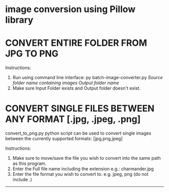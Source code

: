 # image conversion using Pillow library 

CONVERT ENTIRE FOLDER FROM JPG TO PNG 
=================================================================================================================================
Instructions: 
1) Run using command line interface: py batch-image-converter.py *Source folder name containing images* *Output folder name*
2) Make sure Input Folder exists and Output folder doesn't exist. 


CONVERT SINGLE FILES BETWEEN ANY FORMAT [.jpg, .jpeg, .png]
=================================================================================================================================

convert_to_png.py python script can be used to convert single images between the currently supported formats: [jpg,png,jpeg]

Instructions: 
1) Make sure to move/save the file you wish to convert into the same path as this program.
2) Enter the Full file name including the extension e.g.: charmander.jpg
3) Enter the file format you wish to convert to. e.g. jpeg, png (do not include .)
*********************************************************************************************

